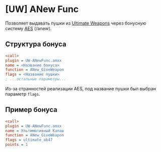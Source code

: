 # [UW] ANew Func

Позволяет выдавать пушки из [Ultimate Weapons](https://fungun.net/shop/?p=show&id=82) через бонусную систему [AES](https://dev-cs.ru/resources/362/) (/anew).

## Структура бонуса

```ini
<call>
plugin = UW-ANewFunc.amxx
name = <Название бонуса>
function = ANew_GiveWeapon
flags = <Название пушки>
; ...остальные параметры...
```

Из-за странностей реализации AES, под название пушки был выбран параметр `flags`.

## Пример бонуса

```ini
<call>
plugin = UW-ANewFunc.amxx
name = Ультимативный Калаш
function = ANew_GiveWeapon
flags = ultimate_ak47
points = 1
```
